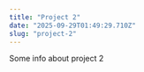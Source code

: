 ```yaml
---
title: "Project 2"
date: "2025-09-29T01:49:29.710Z"
slug: "project-2"
---
```



Some info about project 2

